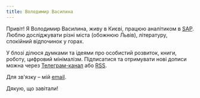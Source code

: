 ```yaml
---
title: Володимир Василина
---
```


Привіт! Я Володимир Василина, живу в Києві, працюю аналітиком в [SAP](https://www.sap.com/). Люблю досліджувати різні міста (обожнюю Львів), літературу, спокійний відпочинок у горах.

У блозі ділюся думками та ідеями про особистий розвиток, книги, роботу, цифровий мінімалізм. Підписатися та отримувати нові дописи можна через [Телеграм-канал](https://t.me/vovavasylynablog) або [RSS](/writing/rss).

Для зв'язку – мій [email](mailto:vasilinavova@gmail.com).

Дякую, що завітали!